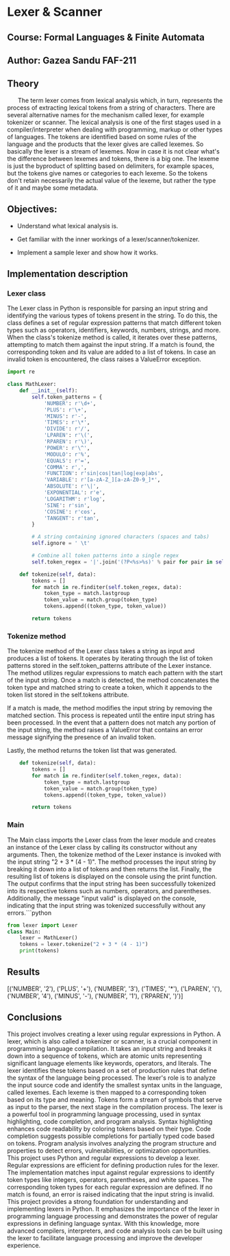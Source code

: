 # Lexer & Scanner
## Course: Formal Languages & Finite Automata
## Author: Gazea Sandu FAF-211





## Theory
    The term lexer comes from lexical analysis which, in turn, represents the process of extracting lexical tokens from a string of characters. There are several alternative names for the mechanism called lexer, for example tokenizer or scanner. The lexical analysis is one of the first stages used in a compiler/interpreter when dealing with programming, markup or other types of languages. The tokens are identified based on some rules of the language and the products that the lexer gives are called lexemes. So basically the lexer is a stream of lexemes. Now in case it is not clear what's the difference between lexemes and tokens, there is a big one. The lexeme is just the byproduct of splitting based on delimiters, for example spaces, but the tokens give names or categories to each lexeme. So the tokens don't retain necessarily the actual value of the lexeme, but rather the type of it and maybe some metadata.

## Objectives:
- Understand what lexical analysis is.

- Get familiar with the inner workings of a lexer/scanner/tokenizer.

- Implement a sample lexer and show how it works.
  

## Implementation description
### Lexer class
The Lexer class in Python is responsible for parsing an input string and identifying the various types of tokens present in the string. To do this, the class defines a set of regular expression patterns that match different token types such as operators, identifiers, keywords, numbers, strings, and more. When the class's tokenize method is called, it iterates over these patterns, attempting to match them against the input string. If a match is found, the corresponding token and its value are added to a list of tokens. In case an invalid token is encountered, the class raises a ValueError exception.
```python
import re

class MathLexer:
    def __init__(self):
        self.token_patterns = {
            'NUMBER': r'\d+',
            'PLUS': r'\+',
            'MINUS': r'-',
            'TIMES': r'\*',
            'DIVIDE': r'/',
            'LPAREN': r'\(',
            'RPAREN': r'\)',
            'POWER': r'\^',
            'MODULO': r'%',
            'EQUALS': r'=',
            'COMMA': r',',
            'FUNCTION': r'sin|cos|tan|log|exp|abs',
            'VARIABLE': r'[a-zA-Z_][a-zA-Z0-9_]*',
            'ABSOLUTE': r'\|',
            'EXPONENTIAL': r'e',
            'LOGARITHM': r'log',
            'SINE': r'sin',
            'COSINE': r'cos',
            'TANGENT': r'tan',
        }

        # A string containing ignored characters (spaces and tabs)
        self.ignore = ' \t'

        # Combine all token patterns into a single regex
        self.token_regex = '|'.join('(?P<%s>%s)' % pair for pair in self.token_patterns.items())

    def tokenize(self, data):
        tokens = []
        for match in re.finditer(self.token_regex, data):
            token_type = match.lastgroup
            token_value = match.group(token_type)
            tokens.append((token_type, token_value))

        return tokens


```
### Tokenize method
The tokenize method of the Lexer class takes a string as input and produces a list of tokens. It operates by iterating through the list of token patterns stored in the self.token_patterns attribute of the Lexer instance. The method utilizes regular expressions to match each pattern with the start of the input string. Once a match is detected, the method concatenates the token type and matched string to create a token, which it appends to the token list stored in the self.tokens attribute.

If a match is made, the method modifies the input string by removing the matched section. This process is repeated until the entire input string has been processed. In the event that a pattern does not match any portion of the input string, the method raises a ValueError that contains an error message signifying the presence of an invalid token.

Lastly, the method returns the token list that was generated.
```python
    def tokenize(self, data):
        tokens = []
        for match in re.finditer(self.token_regex, data):
            token_type = match.lastgroup
            token_value = match.group(token_type)
            tokens.append((token_type, token_value))

        return tokens
```
### Main
The Main class imports the Lexer class from the lexer module and creates an instance of the Lexer class by calling its constructor without any arguments. Then, the tokenize method of the Lexer instance is invoked with the input string "2 + 3 * (4 - 1)". The method processes the input string by breaking it down into a list of tokens and then returns the list. Finally, the resulting list of tokens is displayed on the console using the print function. The output confirms that the input string has been successfully tokenized into its respective tokens such as numbers, operators, and parentheses. Additionally, the message "input valid" is displayed on the console, indicating that the input string was tokenized successfully without any errors.```python
```python
from lexer import Lexer
class Main:
    lexer = MathLexer()
    tokens = lexer.tokenize("2 + 3 * (4 - 1)")
    print(tokens)

```



## Results
[('NUMBER', '2'), ('PLUS', '+'), ('NUMBER', '3'), ('TIMES', '*'), ('LPAREN', '('), ('NUMBER', '4'), ('MINUS', '-'), ('NUMBER', '1'), ('RPAREN', ')')]

## Conclusions
This project involves creating a lexer using regular expressions in Python. A lexer, which is also called a tokenizer or scanner, is a crucial component in programming language compilation. It takes an input string and breaks it down into a sequence of tokens, which are atomic units representing significant language elements like keywords, operators, and literals. The lexer identifies these tokens based on a set of production rules that define the syntax of the language being processed.
The lexer's role is to analyze the input source code and identify the smallest syntax units in the language, called lexemes. Each lexeme is then mapped to a corresponding token based on its type and meaning. Tokens form a stream of symbols that serve as input to the parser, the next stage in the compilation process.
The lexer is a powerful tool in programming language processing, used in syntax highlighting, code completion, and program analysis. Syntax highlighting enhances code readability by coloring tokens based on their type. Code completion suggests possible completions for partially typed code based on tokens. Program analysis involves analyzing the program structure and properties to detect errors, vulnerabilities, or optimization opportunities.
This project uses Python and regular expressions to develop a lexer. Regular expressions are efficient for defining production rules for the lexer. The implementation matches input against regular expressions to identify token types like integers, operators, parentheses, and white spaces. The corresponding token types for each regular expression are defined. If no match is found, an error is raised indicating that the input string is invalid.
This project provides a strong foundation for understanding and implementing lexers in Python. It emphasizes the importance of the lexer in programming language processing and demonstrates the power of regular expressions in defining language syntax. With this knowledge, more advanced compilers, interpreters, and code analysis tools can be built using the lexer to facilitate language processing and improve the developer experience.
